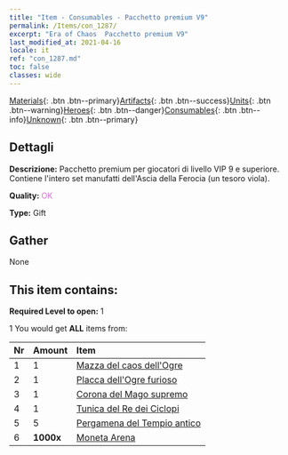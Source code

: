 ```yaml
---
title: "Item - Consumables - Pacchetto premium V9"
permalink: /Items/con_1287/
excerpt: "Era of Chaos  Pacchetto premium V9"
last_modified_at: 2021-04-16
locale: it
ref: "con_1287.md"
toc: false
classes: wide
---
```

 [Materials](/it/Items/){: .btn .btn--primary}[Artifacts](/it/Items/Artifacts/){: .btn .btn--success}[Units](/it/Items/Units/){: .btn .btn--warning}[Heroes](/it/Items/Heroes/){: .btn .btn--danger}[Consumables](/it/Items/Consumables/){: .btn .btn--info}[Unknown](/it/Items/Unknown/){: .btn .btn--primary}

## Dettagli
 **Descrizione:** Pacchetto premium per giocatori di livello VIP 9 e superiore. Contiene l'intero set manufatti dell'Ascia della Ferocia (un tesoro viola).

 **Quality:** <span style="color: #DA70D6">OK</span>

 **Type:** Gift

## Gather

  None

## This item contains:

 **Required Level to open:** 1

 1 You would get **ALL** items  from:

  | Nr | Amount |     Item    |
  |:---|:-------|:------------|
  | 1 | 1 | [Mazza del caos dell'Ogre](/it/Items/art_125/) |  | 
  | 2 | 1 | [Placca dell'Ogre furioso](/it/Items/art_126/) |  | 
  | 3 | 1 | [Corona del Mago supremo](/it/Items/art_127/) |  | 
  | 4 | 1 | [Tunica del Re dei Ciclopi](/it/Items/art_128/) |  | 
  | 5 | 5 | [Pergamena del Tempio antico](/it/Items/con_697/) |  | 
  | 6 |  **1000x** | [Moneta Arena](/it/Items/con_903/) |  | 
